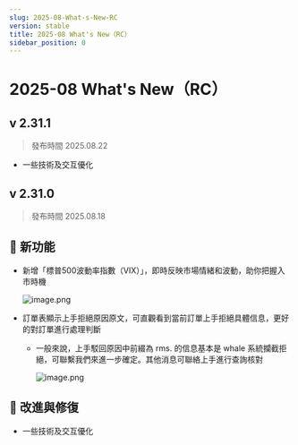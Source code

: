```yaml
---
slug: 2025-08-What-s-New-RC
version: stable
title: 2025-08 What's New（RC）
sidebar_position: 0
---
```



# 2025-08 What's New（RC）


## v 2.31.1

> 發布時間   2025.08.22
- 一些技術及交互優化

## v 2.31.0

> 發布時間   2025.08.18

## 🎉 新功能

- 新增「標普500波動率指數（VIX）」，即時反映市場情緒和波動，助你把握入市時機

    ![image.png](/assets/6c5a64150318cf10754cb69b0c129861.png)

- 訂單表顯示上手拒絕原因原文，可直觀看到當前訂單上手拒絕具體信息，更好的對訂單進行處理判斷
    - 一般來說，上手駁回原因中前綴為 rms. 的信息基本是 whale 系統攔截拒絕，可聯繫我們來進一步確定。其他消息可聯絡上手進行查詢核對

        ![image.png](/assets/a17fd9a384899d68b4f8ef8e3d5dfb7e.png)


## 📌 改進與修復

- 一些技術及交互優化
